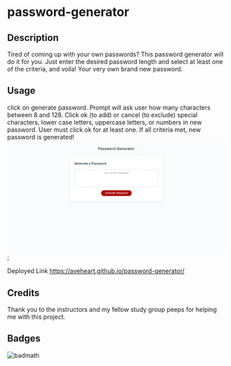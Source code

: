 # password-generator

## Description
Tired of coming up with your own passwords? This password generator will do it for you. Just enter the desired password length and select at least one of the criteria, and voila! Your very own brand new password.

## Usage
click on generate password. 
Prompt will ask user how many characters between 8 and 128.
Click ok (to add) or cancel (to exclude) special characters, lower case letters, uppercase letters, or numbers in new password.
User must click ok for at least one.
If all criteria met, new password is generated! 
![screenshot](./images/screenshot.jpeg);

Deployed Link
https://aveheart.github.io/password-generator/
## Credits
Thank you to the instructors and my fellow study group peeps for helping me with this project.

## Badges
![badmath](https://img.shields.io/github/languages/top/lernantino/badmath)
